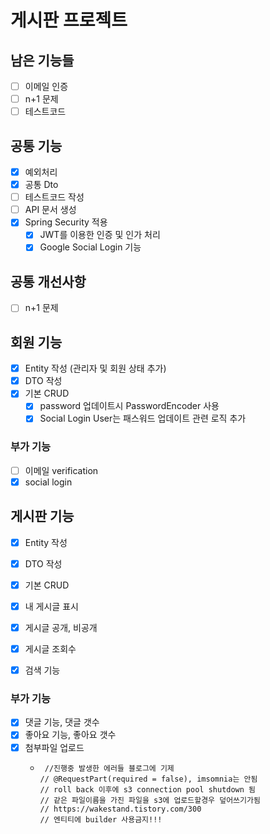 # 게시판 프로젝트
## 남은 기능들
- [ ] 이메일 인증
- [ ] n+1 문제
- [ ] 테스트코드

## 공통 기능
- [x] 예외처리
- [x] 공통 Dto
- [ ] 테스트코드 작성
- [ ] API 문서 생성
- [x] Spring Security 적용
  - [x] JWT를 이용한 인증 및 인가 처리
  - [x] Google Social Login 기능 

## 공통 개선사항
- [ ] n+1 문제

## 회원 기능
- [x] Entity 작성
  (관리자 및 회원 상태 추가)
- [x] DTO 작성
- [x] 기본 CRUD
  - [x] password 업데이트시 PasswordEncoder 사용
  - [x] Social Login User는 패스워드 업데이트 관련 로직 추가

### 부가 기능
- [ ] 이메일 verification
- [x] social login

## 게시판 기능
- [x] Entity 작성
- [x] DTO 작성
- [x] 기본 CRUD
- [x] 내 게시글 표시
- [x] 게시글 공개, 비공개
- [x] 게시글 조회수
- [x] 검색 기능


### 부가 기능
- [x] 댓글 기능, 댓글 갯수
- [x] 좋아요 기능, 좋아요 갯수
- [x] 첨부파일 업로드
  -      //진행중 발생한 에러들 블로그에 기제
        // @RequestPart(required = false), imsomnia는 안됨
        // roll back 이후에 s3 connection pool shutdown 됨
        // 같은 파일이름을 가진 파일을 s3에 업로드할경우 덮어쓰기가됨
        // https://wakestand.tistory.com/300
        // 엔티티에 builder 사용금지!!!

